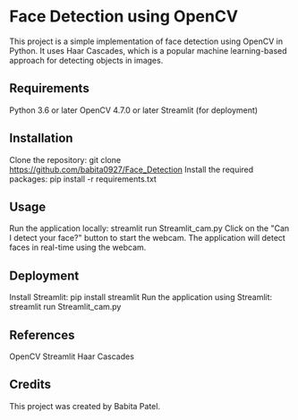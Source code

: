 # Face Detection using OpenCV
This project is a simple implementation of face detection using OpenCV in Python. It uses Haar Cascades, which is a popular machine learning-based approach for detecting objects in images.

## Requirements
Python 3.6 or later
OpenCV 4.7.0 or later
Streamlit (for deployment)
## Installation
Clone the repository: git clone https://github.com/babita0927/Face_Detection
Install the required packages: pip install -r requirements.txt
## Usage
Run the application locally: streamlit run Streamlit_cam.py
Click on the "Can I detect your face?" button to start the webcam.
The application will detect faces in real-time using the webcam.
## Deployment
Install Streamlit: pip install streamlit
Run the application using Streamlit: streamlit run Streamlit_cam.py
## References
OpenCV
Streamlit
Haar Cascades
## Credits
This project was created by Babita Patel.
